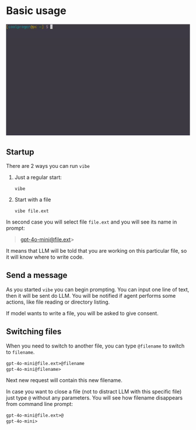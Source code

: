 # Basic usage

![](demo.gif)

## Startup
There are 2 ways you can run `vibe`

1. Just a regular start: 
    ```
    vibe
    ```
2. Start with a file
    ```
    vibe file.ext
    ```

In second case you will select file `file.ext` and you will see its name in prompt:
> gpt-4o-mini@file.ext>

It means that LLM will be told that you are working on this particular file,
so it will know where to write code.

## Send a message

As you started `vibe` you can begin prompting.
You can input one line of text, then it will be sent do LLM.
You will be notified if agent performs some actions, like file reading or directory listing.

If model wants to write a file, you will be asked to give consent.

## Switching files
When you need to switch to another file, you can type `@filename` to switch to `filename`.
```
gpt-4o-mini@file.ext>@filename
gpt-4o-mini@filename>
```
Next new request will contain this new filename.

In case you want to close a file (not to distract LLM with this specific file) just type `@` without any parameters.
You will see how filename disappears from command line prompt:
```
gpt-4o-mini@file.ext>@
gpt-4o-mini>
```
